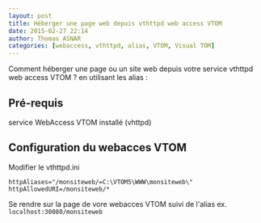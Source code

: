 ```yaml
---
layout: post
title: Héberger une page web depuis vthttpd web access VTOM
date: 2015-02-27 22:14
author: Thomas ASNAR
categories: [webaccess, vthttpd, alias, VTOM, Visual TOM]
---
```


Comment héberger une page ou un site web depuis votre service vthttpd web access VTOM ? en utilisant les alias :

## Pré-requis
service WebAccess VTOM installé (vhttpd) 

## Configuration du webacces VTOM
Modifier le vthttpd.ini
```
httpAliases="/monsiteweb/=C:\VTOM5\WWW\monsiteweb\"
httpAllowedURI=/monsiteweb/*
```
Se rendre sur la page de vore webacces VTOM suivi de l'alias ex. `localhost:30080/monsiteweb`
